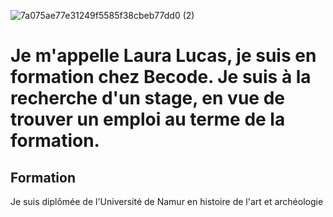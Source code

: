![7a075ae77e31249f5585f38cbeb77dd0 (2)](https://user-images.githubusercontent.com/84512435/134180392-bd273fe8-d019-4cd4-8a2a-9f230cb79a8d.jpg)

# Je m'appelle Laura Lucas, je suis en formation chez Becode. Je suis à la recherche d'un stage, en vue de trouver un emploi au terme de la formation. 

## Formation

Je suis diplômée de l'Université de Namur en histoire de l'art et archéologie

<!--
**LauraLucas3/LauraLucas3** is a ✨ _special_ ✨ repository because its `README.md` (this file) appears on your GitHub profile.

Here are some ideas to get you started:

- 🔭 I’m currently working on ...
- 🌱 I’m currently learning ...
- 👯 I’m looking to collaborate on ...
- 🤔 I’m looking for help with ...
- 💬 Ask me about ...
- 📫 How to reach me: ...
- 😄 Pronouns: ...
- ⚡ Fun fact: ...
-->
